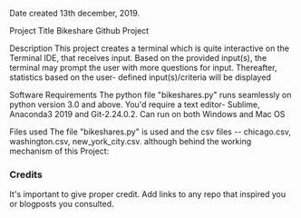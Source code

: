  Date created
13th december, 2019.

Project Title
Bikeshare Github Project

 Description
This project  creates a terminal which is quite interactive on the Terminal IDE, that receives input. Based on the provided input(s), the terminal may prompt the user with more questions for input. Thereafter, statistics based on the user- defined input(s)/criteria will be displayed

Software Requirements
The python file "bikeshares.py" runs seamlessly on python version 3.0 and above. You'd require a text editor- Sublime,  Anaconda3 2019 and Git-2.24.0.2. Can run on both Windows and Mac OS

Files used
The file "bikeshares.py" is used and the csv files -- chicago.csv, washington.csv, new_york_city.csv. although behind the working mechanism of this Project: 


### Credits
It's important to give proper credit. Add links to any repo that inspired you or blogposts you consulted.

